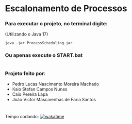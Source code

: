 # Escalonamento de Processos

### Para executar o projeto, no terminal digite:
(Utilizando o Java 17)
```shell
java -jar ProcessScheduling.jar
```

### Ou apenas execute o START.bat
#
### Projeto feito por:
- Pedro Lucas Nascimento Moreira Machado
- Kaio Stefan Campos Nunes
- Caio Pereira Lapa
- João Victor Mascarenhas de Faria Santos
#

Tempo codando: [![wakatime](https://wakatime.com/badge/user/d7827dc4-ebb9-4e8b-9941-d7c602e4b639/project/fffbf56a-b5f7-489c-a64a-c98dc1416304.svg)](https://wakatime.com/badge/user/d7827dc4-ebb9-4e8b-9941-d7c602e4b639/project/fffbf56a-b5f7-489c-a64a-c98dc1416304)
